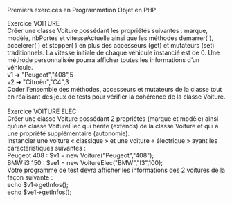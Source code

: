 Premiers exercices en Programmation Objet en PHP

Exercice VOITURE<br>
Créer une classe Voiture possédant les propriétés suivantes : marque, modèle, nbPortes et vitesseActuelle ainsi que les méthodes demarrer( ), accelerer( ) et stopper( ) en plus des accesseurs (get) et mutateurs (set) traditionnels. La vitesse initiale de chaque véhicule instancié est de 0. Une méthode personnalisée pourra afficher toutes les informations d’un véhicule.<br>
v1 ➔ "Peugeot","408",5<br>
v2 ➔ "Citroën","C4",3<br>
Coder l’ensemble des méthodes, accesseurs et mutateurs de la classe tout en réalisant des jeux de tests pour vérifier la cohérence de la classe Voiture. <br>
<br>
Exercice VOITURE ELEC<br>
Créer une classe Voiture possédant 2 propriétés (marque et modèle) ainsi qu’une classe VoitureElec qui hérite (extends) de la classe Voiture et qui a une propriété supplémentaire (autonomie).<br>
Instancier une voiture « classique » et une voiture « électrique » ayant les caractéristiques suivantes :<br>
Peugeot 408 : $v1 = new Voiture("Peugeot","408");<br>
BMW i3 150 : $ve1 = new VoitureElec("BMW","I3",100);<br>
Votre programme de test devra afficher les informations des 2 voitures de la façon suivante :<br>
echo $v1->getInfos();<br>
echo $ve1->getInfos();<br>

